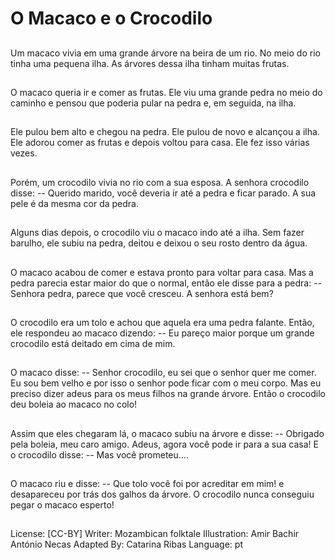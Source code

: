 # O Macaco e o Crocodilo

##
Um macaco vivia em uma
grande árvore na beira de um
rio. No meio do rio tinha uma
pequena ilha. As árvores dessa
ilha tinham muitas frutas.

##
O macaco queria ir e comer as
frutas. Ele viu uma grande
pedra no meio do caminho e
pensou que poderia pular na
pedra e, em seguida, na ilha.

##
Ele pulou bem alto e chegou na
pedra. Ele pulou de novo e
alcançou a ilha. Ele adorou
comer as frutas e depois voltou
para casa. Ele fez isso várias
vezes.

##
Porém, um crocodilo vivia no rio
com a sua esposa. A senhora
crocodilo disse:
-- Querido marido, você deveria
ir até a pedra e ficar parado. A
sua pele é da mesma cor da
pedra.

##
Alguns dias depois, o crocodilo
viu o macaco indo até a ilha.
Sem fazer barulho, ele subiu na
pedra, deitou e deixou o seu
rosto dentro da água.

##
O macaco acabou de comer e
estava pronto para voltar para
casa. Mas a pedra parecia estar
maior do que o normal, então
ele disse para a pedra:
-- Senhora pedra, parece que
você cresceu. A senhora está
bem?

##
O crocodilo era um tolo e achou
que aquela era uma pedra
falante. Então, ele respondeu
ao macaco dizendo:
-- Eu pareço maior porque um
grande crocodilo está deitado
em cima de mim.

##
O macaco disse:
-- Senhor crocodilo, eu sei que o
senhor quer me comer. Eu sou
bem velho e por isso o senhor
pode ficar com o meu corpo.
Mas eu preciso dizer adeus para
os meus filhos na grande
árvore.
Então o crocodilo deu boleia ao
macaco no colo!

##
Assim que eles chegaram lá, o
macaco subiu na árvore e disse:
-- Obrigado pela boleia, meu
caro amigo. Adeus, agora você
pode ir para a sua casa!
E o crocodilo disse:
-- Mas você prometeu….

##
O macaco riu e disse:
-- Que tolo você foi por acreditar
em mim!
e desapareceu por trás dos
galhos da árvore. O crocodilo
nunca conseguiu pegar o
macaco esperto!

##
License: [CC-BY]
Writer: Mozambican folktale
Illustration: Amir Bachir António Necas
Adapted By: Catarina Ribas
Language: pt
